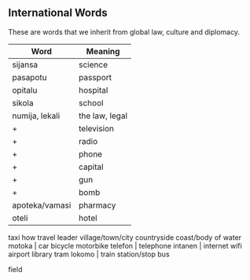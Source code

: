 International Words
--------

These are words that we inherit from global law, culture and diplomacy.

Word | Meaning
-----|--------
sijansa | science
pasapotu | passport
opitalu | hospital
sikola | school | 
numija, lekali | the law, legal
+ | television 
+ | radio 
+ | phone
+ | capital | 
+ | gun | 
+ | bomb | 
apoteka/vamasi | pharmacy
oteli | hotel
taxi
how
travel
leader
village/town/city
countryside
coast/body of water
motoka | car
bicycle
motorbike
telefon | telephone
intanen | internet
wifi
airport
library
tram
lokomo | train
station/stop
bus

field